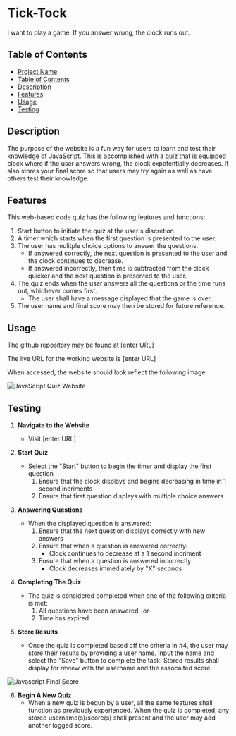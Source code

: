 # Tick-Tock
I want to play a game. If you answer wrong, the clock runs out. 

## Table of Contents

- [Project Name](#project-name)
- [Table of Contents](#table-of-contents)
- [Description](#description)
- [Features](#features)
- [Usage](#usage)
- [Testing](#testing)

## Description

The purpose of the website is a fun way for users to learn and test their knowledge of JavaScript. This is accomplished with a quiz that is equipped clock where if the user answers wrong, the clock expotentially decreases. It also stores your final score so that users may try again as well as have others test their knowledge. 

## Features

This web-based code quiz has the following features and functions:

1. Start button to initiate the quiz at the user's discretion.
2. A timer which starts when the first question is presented to the user.
3. The user has mulitple choice options to answer the questions. 
    - If answered correctly, the next question is presented to the user and the clock continues to decrease.
    - If answered incorrectly, then time is subtracted from the clock quicker and the next question is presented to the user.
4. The quiz ends when the user answers all the questions or the time runs out, whichever comes first.
    - The user shall have a message displayed that the game is over.
5. The user name and final score may then be stored for future reference. 

## Usage

The github repository may be found at [enter URL]

The live URL for the working website is [enter URL]

When accessed, the website should look reflect the following image:

![JavaScript Quiz Website](<assets/images/Screen Shot 2023-11-09 at 2.20.57 PM.png>)

## Testing

1. **Navigate to the Website**
   - Visit [enter URL]

2. **Start Quiz**
    - Select the "Start" button to begin the timer and display the first question
        1. Ensure that the clock displays and begins decreasing in time in 1 second incriments
        2. Ensure that first question displays with multiple choice answers 

3. **Answering Questions**
    - When the displayed question is answered:
        1. Ensure that the next question displays correctly with new answers
        2. Ensure that when a question is answered correctly:
            - Clock continues to decrease at a 1 second incriment
        3. Ensure that when a question is answered incorrectly:
            - Clock decreases immediately by "X" seconds

4. **Completing The Quiz**
    - The quiz is considered completed when one of the following criteria is met:
        1. All questions have been answered -or-
        2. Time has expired

5. **Store Results**
    - Once the quiz is completed based off the criteria in #4, the user may store their results by providing a user name. Input the name and select the "Save" button to complete the task. Stored results shall display for review with the username and the assocaited score. 

![Javascript Final Score](< insert screenshot >)

6. **Begin A New Quiz**
   - When a new quiz is begun by a user, all the same features shall function as previously experienced. When the quiz is completed, any stored username(s)/score(s) shall present and the user may add another logged score. 